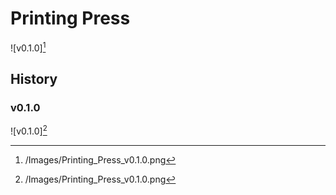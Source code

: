 # Printing Press

![v0.1.0][^v0.1.0]

## History

### v0.1.0

![v0.1.0][^v0.1.0]

[^v0.1.0]: /Images/Printing_Press_v0.1.0.png
